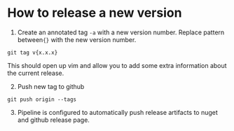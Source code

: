 # How to release a new version

1. Create an annotated tag `-a` with a new version number. Replace
pattern between`{}` with the new version number.
```
git tag v{x.x.x}
```
This should open up vim and allow you to add some extra information about 
the current release. 

2. Push new tag to github
```
git push origin --tags
```

3. Pipeline is configured to automatically push release artifacts to nuget and github release page.
